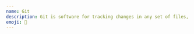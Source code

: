 ```yaml
---
name: Git
description: Git is software for tracking changes in any set of files, usually used for coordinating work among programmers collaboratively developing source code during software development.
emoji: 🌲
---
```

